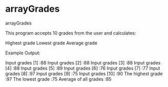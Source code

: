 # arrayGrades
arrayGrades

This program accepts 10 grades from the user and calculates:

Highest grade
Lowest grade
Average grade

Example Output:

Input grades [1] :88
Input grades [2] :88
Input grades [3] :88
Input grades [4] :88
Input grades [5] :89
Input grades [6] :76
Input grades [7] :77
Input grades [8] :97
Input grades [9] :75
Input grades [10] :90
The highest grade :97
The lowest grade :75
Average of all grades :85
